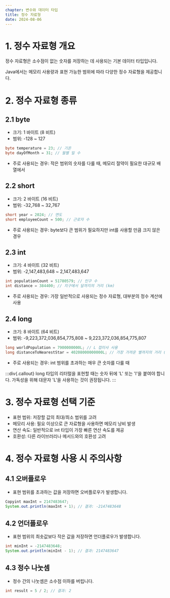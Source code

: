 ```yaml
---
chapter: 변수와 데이터 타입
title: 정수 자료형
date: 2024-08-06
---
```


# 1. 정수 자료형 개요
정수 자료형은 소수점이 없는 숫자를 저장하는 데 사용되는 기본 데이터 타입입니다.

Java에서는 메모리 사용량과 표현 가능한 범위에 따라 다양한 정수 자료형을 제공합니다.

# 2. 정수 자료형 종류
## 2.1 byte
- 크기: 1 바이트 (8 비트)
- 범위: -128 ~ 127

```java
byte temperature = 23; // 기온
byte dayOfMonth = 31; // 월별 일 수
```
- 주로 사용되는 경우: 작은 범위의 숫자를 다룰 때, 메모리 절약이 필요한 대규모 배열에서

## 2.2 short
- 크기: 2 바이트 (16 비트)
- 범위: -32,768 ~ 32,767

```java
short year = 2024; // 연도
short employeeCount = 500; // 근로자 수
```
- 주로 사용되는 경우: byte보다 큰 범위가 필요하지만 int를 사용할 만큼 크지 않은 경우

## 2.3 int
- 크기: 4 바이트 (32 비트)
- 범위: -2,147,483,648 ~ 2,147,483,647
```java
int populationCount = 51780579; // 인구 수
int distance = 384400; // 지구에서 달까지의 거리 (km)
```
- 주로 사용되는 경우: 가장 일반적으로 사용되는 정수 자료형, 대부분의 정수 계산에 사용

## 2.4 long
- 크기: 8 바이트 (64 비트)
- 범위: -9,223,372,036,854,775,808 ~ 9,223,372,036,854,775,807
```java
long worldPopulation = 7900000000L; // L 접미사 사용
long distanceToNearestStar = 40208000000000L; // 가장 가까운 별까지의 거리 (km)
```
- 주로 사용되는 경우: int 범위를 초과하는 매우 큰 숫자를 다룰 때

:::div{.callout}
long 타입의 리터럴을 표현할 때는 숫자 뒤에 'L' 또는 'l'을 붙여야 합니다. 가독성을 위해 대문자 'L'을 사용하는 것이 권장됩니다.
:::

# 3. 정수 자료형 선택 기준
- 표현 범위: 저장할 값의 최대/최소 범위를 고려
- 메모리 사용: 필요 이상으로 큰 자료형을 사용하면 메모리 낭비 발생
- 연산 속도: 일반적으로 int 타입이 가장 빠른 연산 속도를 제공
- 호환성: 다른 라이브러리나 메서드와의 호환성 고려

# 4. 정수 자료형 사용 시 주의사항
## 4.1 오버플로우
- 표현 범위를 초과하는 값을 저장하면 오버플로우가 발생합니다.
```java
Copyint maxInt = 2147483647;
System.out.println(maxInt + 1); // 결과: -2147483648
```

## 4.2 언더플로우
- 표현 범위의 최솟값보다 작은 값을 저장하면 언더플로우가 발생합니다.
```java
int minInt = -2147483648;
System.out.println(minInt - 1); // 결과: 2147483647
```

## 4.3 정수 나눗셈
- 정수 간의 나눗셈은 소수점 이하를 버립니다.
```java
int result = 5 / 2; // 결과: 2
```
